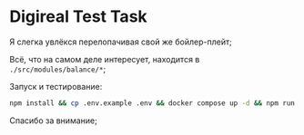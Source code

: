 # Digireal Test Task

Я слегка увлёкся перелопачивая свой же бойлер-плейт; 

Всё, что на самом деле интересует, находится в ```./src/modules/balance/*```;

Запуск и тестирование:

```sh
npm install && cp .env.example .env && docker compose up -d && npm run db:up && npm run test
```

Спасибо за внимание; 
